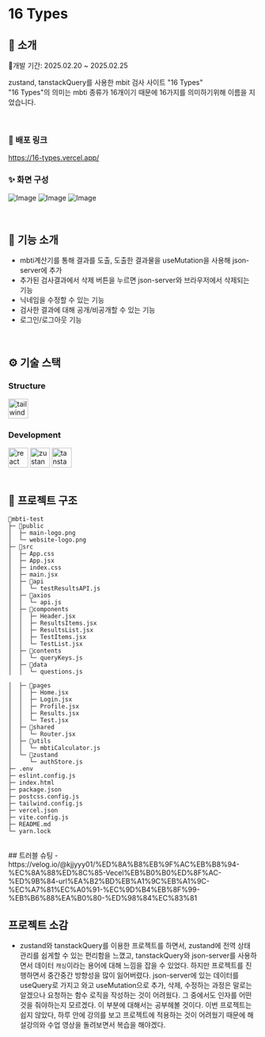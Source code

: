 # 16 Types

</div> 

## 📝 소개
📅개발 기간: 2025.02.20 ~ 2025.02.25

zustand, tanstackQuery를 사용한  mbit 검사 사이트 "16 Types"<br/>
"16 Types"의 의미는 mbti 종류가 16개이기 때문에 16가지를 의미하기위해 이름을 지었습니다.

<br />

### 💬 배포 링크
https://16-types.vercel.app/

### ✨ 화면 구성
![Image](https://github.com/user-attachments/assets/15caef2f-03fc-4b88-baba-eb70433980dd)
![Image](https://github.com/user-attachments/assets/6639b312-08c1-4a59-93ad-038189fc08f1)
![Image](https://github.com/user-attachments/assets/fff90c2a-b78b-4789-880f-e4d92460c708)


<br />

## 📄 기능 소개
- mbti계산기를 통해 결과를 도출, 도출한 결과물을 useMutation을 사용해 json-server에 추가
- 추가된 검사결과에서 삭제 버튼을 누르면 json-server와 브라우저에서 삭제되는 기능
- 닉네임을 수정할 수 있는 기능
- 검사한 결과에 대해 공개/비공개할 수 있는 기능
- 로그인/로그아웃 기능

<br />

## ⚙ 기술 스택

### Structure
<div>
  <img src="https://cdn.jsdelivr.net/gh/devicons/devicon/icons/tailwindcss/tailwindcss-original-wordmark.svg" height="40" alt="tailwindcss logo"  />
</div>
    
### Development
<div>
  <img src="https://cdn.jsdelivr.net/gh/devicons/devicon/icons/react/react-original.svg" height="40" alt="react logo"  />
  <img src="https://user-images.githubusercontent.com/958486/218346783-72be5ae3-b953-4dd7-b239-788a882fdad6.svg" height="40" alt="zustand logo"  />
  <img src="https://i.ibb.co/hF6tvRw5/react-query-seeklogo.png" height="40" alt="tanstack-query-logo"  />
</div>


<br />

## 📁 프로젝트 구조
```
📁mbti-test
├─ 📁public
│  ├─ main-logo.png
│  └─ website-logo.png
├─ 📁src
│  ├─ App.css
│  ├─ App.jsx
│  ├─ index.css
│  ├─ main.jsx
│  ├─ 📁api
│  │  └─ testResultsAPI.js
│  ├─ 📁axios
│  │  └─ api.js
│  ├─ 📁components
│  │  ├─ Header.jsx
│  │  ├─ ResultsItems.jsx
│  │  ├─ ResultsList.jsx
│  │  ├─ TestItems.jsx
│  │  └─ TestList.jsx
│  ├─ 📁contents
│  │  └─ queryKeys.js
│  ├─ 📁data
│  │  └─ questions.js

│  ├─ 📁pages
│  │  ├─ Home.jsx
│  │  ├─ Login.jsx
│  │  ├─ Profile.jsx
│  │  ├─ Results.jsx
│  │  └─ Test.jsx
│  ├─ 📁shared
│  │  └─ Router.jsx
│  ├─ 📁utils
│  │  └─ mbtiCalculator.js
│  └─ 📁zustand
│     └─ authStore.js
├─ .env
├─ eslint.config.js
├─ index.html
├─ package.json
├─ postcss.config.js
├─ tailwind.config.js
├─ vercel.json
├─ vite.config.js
├─ README.md
└─ yarn.lock
```
<br />
## 트러블 슈팅
- https://velog.io/@kjjyyy01/%ED%8A%B8%EB%9F%AC%EB%B8%94-%EC%8A%88%ED%8C%85-Vecel%EB%B0%B0%ED%8F%AC-%ED%9B%84-url%EA%B2%BD%EB%A1%9C%EB%A1%9C-%EC%A7%81%EC%A0%91-%EC%9D%B4%EB%8F%99-%EB%B6%88%EA%B0%80-%ED%98%84%EC%83%81

<br />

## 프로젝트 소감
- zustand와 tanstackQuery를 이용한 프로젝트를 하면서, zustand에 전역 상태 관리를 쉽게할 수 있는 편리함을 느꼈고, tanstackQuery와 json-server를 사용하면서 데이터 `캐싱`이라는 용어에 대해 느낌을 잡을 수 있었다. 하지만 프로젝트를 진행하면서 중간중간 방향성을 많이 잃어버렸다. json-server에 있는 데이터를 useQuery로 가지고 와고 useMutation으로 추가, 삭제, 수정하는 과정은 말로는 알겠으나 요청하는 함수 로직을 작성하는 것이 어려웠다. 그 중에서도 인자를 어떤 것을 줘야하는지 모르겠다. 이 부분에 대해서는 공부헤볼 것이다. 이번 프로젝트는 쉽지 않았다, 하루 안에 강의를 보고 프로젝트에 적용하는 것이 어려웠기 때문에 해설강의와 수업 영상을 돌려보면서 복습을 해야겠다.
